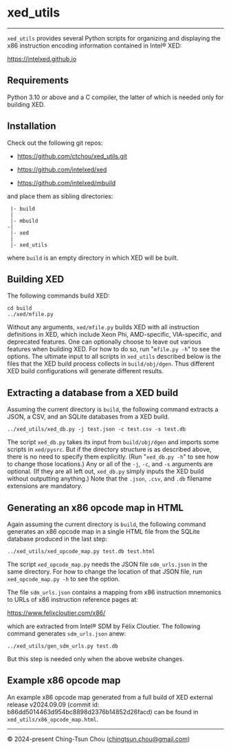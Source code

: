 
# xed_utils

--------------------------------

`xed_utils` provides several Python scripts for organizing and displaying
the x86 instruction encoding information contained in Intel&reg; XED:

https://intelxed.github.io

## Requirements

Python 3.10 or above and a C compiler,
the latter of which is needed only for building XED.

## Installation

Check out the following git repos:

* https://github.com/ctchou/xed_utils.git

* https://github.com/intelxed/xed

* https://github.com/intelxed/mbuild

and place them as sibling directories:
```
 |- build
 |
 |- mbuild
-|
 |- xed
 |
 |- xed_utils
```
where `build` is an empty directory in which XED will be built.

## Building XED

The following commands build XED:
```
cd build
../xed/mfile.py
```
Without any arguments, `xed/mfile.py` builds XED with all instruction definitions in XED,
which include Xeon Phi, AMD-specific, VIA-specific, and deprecated features.
One can optionally choose to leave out various features when building XED.
For how to do so, run "`mfile.py -h`" to see the options.
The ultimate input to all scripts in `xed_utils` described below is the files
that the XED build process collects in `build/obj/dgen`.
Thus different XED build configurations will generate different results.

## Extracting a database from a XED build

Assuming the current directory is `build`, the following command
extracts a JSON, a CSV, and an SQLite databases from a XED build.
```
../xed_utils/xed_db.py -j test.json -c test.csv -s test.db
```
The script `xed_db.py` takes its input from `build/obj/dgen` and
imports some scripts in `xed/pysrc`.
But if the directory structure is as described above,
there is no need to specify them explicitly.
(Run "`xed_db.py -h`" to see how to change those locations.)
Any or all of the `-j`, `-c`, and `-s` arguments are optional.
(If they are all left out, `xed_db.py` simply inputs the XED build
without outputting anything.)
Note that the `.json`, `.csv`, and `.db` filename extensions are mandatory.

## Generating an x86 opcode map in HTML

Again assuming the current directory is `build`, the following command
generates an x86 opcode map in a single HTML file from the SQLite database
produced in the last step:
```
../xed_utils/xed_opcode_map.py test.db test.html
```
The script `xed_opcode_map.py` needs the JSON file `sdm_urls.json` in the same directory.
For how to change the location of that JSON file, run `xed_opcode_map.py -h` to see the option.

The file `sdm_urls.json` contains a mapping from x86 instruction mnemonics to
URLs of x86 instruction reference pages at:

https://www.felixcloutier.com/x86/

which are extracted from Intel&reg; SDM by Félix Cloutier.
The following command generates `sdm_urls.json` anew:
```
../xed_utils/gen_sdm_urls.py test.db
```
But this step is needed only when the above website changes.

## Example x86 opcode map

An example x86 opcode map generated from a full build of
XED external release v2024.09.09 (commit id: b86dd5014463d954bc8898d2376b14852d26facd)
can be found in `xed_utils/x86_opcode_map.html`.

--------------------------------

&copy; 2024-present  Ching-Tsun Chou (<chingtsun.chou@gmail.com>)
